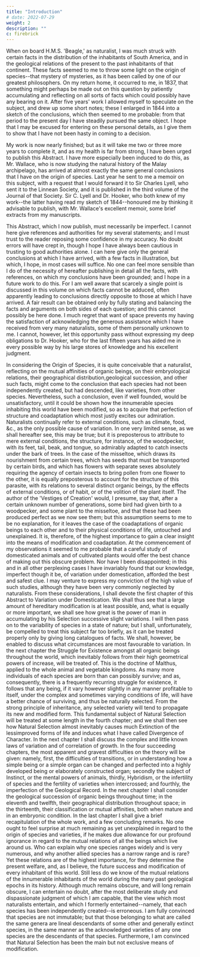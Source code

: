 ```yaml
---
title: "Introduction"
# date: 2022-07-29
weight: 2
description: ""
c: firebrick
---
```



<!-- On the Origin of Species
By
Charles Darwin

'But with regard to the material world, we can at least go so far as this-- we can perceive that events are brought about not by insulated interpositions of Divine power, exerted in each particular case, but by the establishment of general laws.'
W. Whewell: Bridgewater Treatise. 

'To conclude, therefore, let no man out of a weak conceit of sobriety, or an ill-applied moderation, think or maintain, that a man can search too far or be too well studied in the book of God's word, or in the book of God's works; divinity or philosophy; but rather let men endeavour an endless progress or proficience in both.'
Bacon: Advancement of Learning.
Down, Bromley, Kent,
October 1st, 1859.On the Origin of Species by Means of Natural Selection, or the Preservation of
Favoured Races in the Struggle for Life.

By Charles Darwin
 -->





When on board H.M.S. 'Beagle,' as naturalist, I was much struck with certain facts in the
distribution of the inhabitants of South America, and in the geological relations of the present to the past inhabitants of that continent. These facts seemed to me to throw some light on the origin of
species--that mystery of mysteries, as it has been called by one of our greatest philosophers. On
my return home, it occurred to me, in 1837, that something might perhaps be made out on this
question by patiently accumulating and reflecting on all sorts of facts which could possibly have
any bearing on it. After five years' work I allowed myself to speculate on the subject, and drew up
some short notes; these I enlarged in 1844 into a sketch of the conclusions, which then seemed to
me probable: from that period to the present day I have steadily pursued the same object. I hope
that I may be excused for entering on these personal details, as I give them to show that I have not
been hasty in coming to a decision.

My work is now nearly finished; but as it will take me two or three more years to complete it, and
as my health is far from strong, I have been urged to publish this Abstract. I have more especially
been induced to do this, as Mr. Wallace, who is now studying the natural history of the Malay
archipelago, has arrived at almost exactly the same general conclusions that I have on the origin of
species. Last year he sent to me a memoir on this subject, with a request that I would forward it to
Sir Charles Lyell, who sent it to the Linnean Society, and it is published in the third volume of the
Journal of that Society. Sir C. Lyell and Dr. Hooker, who both knew of my work--the latter having
read my sketch of 1844--honoured me by thinking it advisable to publish, with Mr. Wallace's
excellent memoir, some brief extracts from my manuscripts.

This Abstract, which I now publish, must necessarily be imperfect. I cannot here give references
and authorities for my several statements; and I must trust to the reader reposing some confidence
in my accuracy. No doubt errors will have crept in, though I hope I have always been cautious in
trusting to good authorities alone. I can here give only the general conclusions at which I have
arrived, with a few facts in illustration, but which, I hope, in most cases will suffice. No one can
feel more sensible than I do of the necessity of hereafter publishing in detail all the facts, with
references, on which my conclusions have been grounded; and I hope in a future work to do this.
For I am well aware that scarcely a single point is discussed in this volume on which facts cannot
be adduced, often apparently leading to conclusions directly opposite to those at which I have
arrived. A fair result can be obtained only by fully stating and balancing the facts and arguments
on both sides of each question; and this cannot possibly be here done.
I much regret that want of space prevents my having the satisfaction of acknowledging the
generous assistance which I have received from very many naturalists, some of them personally
unknown to me. I cannot, however, let this opportunity pass without expressing my deep
obligations to Dr. Hooker, who for the last fifteen years has aided me in every possible way by his
large stores of knowledge and his excellent judgment.

In considering the Origin of Species, it is quite conceivable that a naturalist, reflecting on the
mutual affinities of organic beings, on their embryological relations, their geographical distribution,geological succession, and other such facts, might come to the conclusion that each species had not
been independently created, but had descended, like varieties, from other species. Nevertheless,
such a conclusion, even if well founded, would be unsatisfactory, until it could be shown how the
innumerable species inhabiting this world have been modified, so as to acquire that perfection of
structure and coadaptation which most justly excites our admiration. Naturalists continually refer
to external conditions, such as climate, food, &c., as the only possible cause of variation. In one
very limited sense, as we shall hereafter see, this may be true; but it is preposterous to attribute to
mere external conditions, the structure, for instance, of the woodpecker, with its feet, tail, beak, and
tongue, so admirably adapted to catch insects under the bark of trees. In the case of the misseltoe,
which draws its nourishment from certain trees, which has seeds that must be transported by certain
birds, and which has flowers with separate sexes absolutely requiring the agency of certain insects
to bring pollen from one flower to the other, it is equally preposterous to account for the structure
of this parasite, with its relations to several distinct organic beings, by the effects of external
conditions, or of habit, or of the volition of the plant itself.
The author of the 'Vestiges of Creation' would, I presume, say that, after a certain unknown number
of generations, some bird had given birth to a woodpecker, and some plant to the misseltoe, and
that these had been produced perfect as we now see them; but this assumption seems to me to be no
explanation, for it leaves the case of the coadaptations of organic beings to each other and to their
physical conditions of life, untouched and unexplained.
It is, therefore, of the highest importance to gain a clear insight into the means of modification and
coadaptation. At the commencement of my observations it seemed to me probable that a careful
study of domesticated animals and of cultivated plants would offer the best chance of making out
this obscure problem. Nor have I been disappointed; in this and in all other perplexing cases I have
invariably found that our knowledge, imperfect though it be, of variation under domestication,
afforded the best and safest clue. I may venture to express my conviction of the high value of such
studies, although they have been very commonly neglected by naturalists.
From these considerations, I shall devote the first chapter of this Abstract to Variation under
Domestication. We shall thus see that a large amount of hereditary modification is at least possible,
and, what is equally or more important, we shall see how great is the power of man in accumulating
by his Selection successive slight variations. I will then pass on to the variability of species in a
state of nature; but I shall, unfortunately, be compelled to treat this subject far too briefly, as it can
be treated properly only by giving long catalogues of facts. We shall, however, be enabled to
discuss what circumstances are most favourable to variation. In the next chapter the Struggle for
Existence amongst all organic beings throughout the world, which inevitably follows from their
high geometrical powers of increase, will be treated of. This is the doctrine of Malthus, applied to
the whole animal and vegetable kingdoms. As many more individuals of each species are born
than can possibly survive; and as, consequently, there is a frequently recurring struggle for
existence, it follows that any being, if it vary however slightly in any manner profitable to itself,
under the complex and sometimes varying conditions of life, will have a better chance of surviving,
and thus be naturally selected. From the strong principle of inheritance, any selected variety will
tend to propagate its new and modified form.
This fundamental subject of Natural Selection will be treated at some length in the fourth chapter;
and we shall then see how Natural Selection almost inevitably causes much Extinction of the lessimproved forms of life and induces what I have called Divergence of Character. In the next chapter
I shall discuss the complex and little known laws of variation and of correlation of growth. In the
four succeeding chapters, the most apparent and gravest difficulties on the theory will be given:
namely, first, the difficulties of transitions, or in understanding how a simple being or a simple
organ can be changed and perfected into a highly developed being or elaborately constructed organ;
secondly the subject of Instinct, or the mental powers of animals, thirdly, Hybridism, or the
infertility of species and the fertility of varieties when intercrossed; and fourthly, the imperfection
of the Geological Record. In the next chapter I shall consider the geological succession of organic
beings throughout time; in the eleventh and twelfth, their geographical distribution throughout
space; in the thirteenth, their classification or mutual affinities, both when mature and in an
embryonic condition. In the last chapter I shall give a brief recapitulation of the whole work, and a
few concluding remarks.
No one ought to feel surprise at much remaining as yet unexplained in regard to the origin of
species and varieties, if he makes due allowance for our profound ignorance in regard to the mutual
relations of all the beings which live around us. Who can explain why one species ranges widely
and is very numerous, and why another allied species has a narrow range and is rare? Yet these
relations are of the highest importance, for they determine the present welfare, and, as I believe, the
future success and modification of every inhabitant of this world. Still less do we know of the
mutual relations of the innumerable inhabitants of the world during the many past geological
epochs in its history. Although much remains obscure, and will long remain obscure, I can
entertain no doubt, after the most deliberate study and dispassionate judgment of which I am
capable, that the view which most naturalists entertain, and which I formerly entertained--namely,
that each species has been independently created--is erroneous. I am fully convinced that species
are not immutable; but that those belonging to what are called the same genera are lineal
descendants of some other and generally extinct species, in the same manner as the acknowledged
varieties of any one species are the descendants of that species. Furthermore, I am convinced that
Natural Selection has been the main but not exclusive means of modification.


